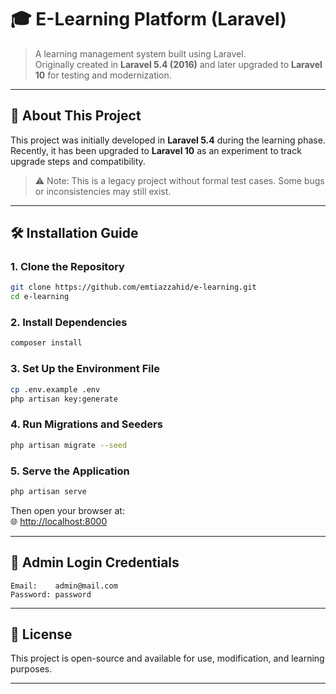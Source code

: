 # 🎓 E-Learning Platform (Laravel)

> A learning management system built using Laravel.  
> Originally created in **Laravel 5.4 (2016)** and later upgraded to **Laravel 10** for testing and modernization.

---

## 📌 About This Project

This project was initially developed in **Laravel 5.4** during the learning phase.  
Recently, it has been upgraded to **Laravel 10** as an experiment to track upgrade steps and compatibility.

> ⚠️ Note: This is a legacy project without formal test cases. Some bugs or inconsistencies may still exist.

---

## 🛠 Installation Guide

### 1. Clone the Repository

```bash
git clone https://github.com/emtiazzahid/e-learning.git
cd e-learning
```

### 2. Install Dependencies

```bash
composer install
```

### 3. Set Up the Environment File

```bash
cp .env.example .env
php artisan key:generate
```

### 4. Run Migrations and Seeders

```bash
php artisan migrate --seed
```

### 5. Serve the Application

```bash
php artisan serve
```

Then open your browser at:  
🌐 [http://localhost:8000](http://localhost:8000)

---

## 🔐 Admin Login Credentials

```text
Email:    admin@mail.com  
Password: password
```

---

## 📜 License

This project is open-source and available for use, modification, and learning purposes.

---
